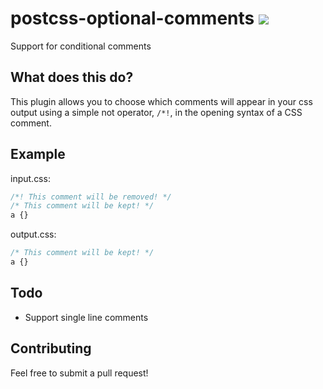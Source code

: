 # postcss-optional-comments ![](https://img.shields.io/circleci/project/wulkano/molten.svg)
Support for conditional comments


## What does this do?
This plugin allows you to choose which comments will appear in your css output using a simple not operator, `/*!`, in the opening syntax of a CSS comment.


## Example

input.css:
```css
/*! This comment will be removed! */
/* This comment will be kept! */
a {}
```

output.css:
```css
/* This comment will be kept! */
a {}
```



## Todo
- Support single line comments


## Contributing
Feel free to submit a pull request!

